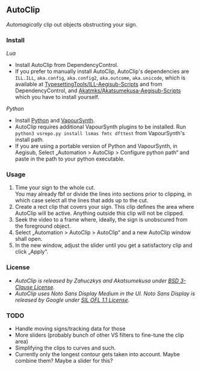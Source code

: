 ## AutoClip

*Automagically* clip out objects obstructing your sign.

### Install

*Lua*   
* Install AutoClip from DependencyControl.  
* If you prefer to manually install AutoClip, AutoClip's dependencies are `ILL.ILL`, `aka.config`, `aka.config2`, `aka.outcome`, `aka.unicode`, which is available at [TypesettingTools/ILL-Aegisub-Scripts](https://github.com/TypesettingTools/ILL-Aegisub-Scripts) and from DependencyControl, and [Akatmks/Akatsumekusa-Aegisub-Scripts](https://github.com/Akatmks/Akatsumekusa-Aegisub-Scripts) which you have to install yourself.  

*Python*  
* Install [Python](https://www.python.org/downloads/) and [VapourSynth](https://github.com/vapoursynth/vapoursynth/releases).  
* AutoClip requires additional VapourSynth plugins to be installed. Run `python3 vsrepo.py install lsmas fmtc dfttest` from VapourSynth's install path.  
* If you are using a portable version of Python and VapourSynth, in Aegisub, Select „Automation > AutoClip > Configure python path“ and paste in the path to your python executable.  

### Usage

1. Time your sign to the whole cut.  
You may already fbf or divide the lines into sections prior to clipping, in which case select all the lines that adds up to the cut.  
2. Create a rect clip that covers your sign. This clip defines the area where AutoClip will be active. Anything outside this clip will not be clipped.  
3. Seek the video to a frame where, ideally, the sign is unobscured from the foreground object.  
4. Select „Automation > AutoClip > AutoClip“ and a new AutoClip window shall open.  
5. In the new window, adjust the slider until you get a satisfactory clip and click „Apply“.  

### License

* *AutoClip is released by Zahuczkys and Akatsumekusa under [BSD 3-Clause License](LICENSE).*  
* *AutoClip uses Noto Sans Display Medium in the UI. Noto Sans Display is released by Google under [SIL OFL 1.1 License](ass_autoclip/assets/LICENSE.OFL.txt).*  

### TODO

- Handle moving signs/tracking data for those  
- More sliders (probably bunch of other VS filters to fine-tune the clip area)  
- Simplifying the clips to curves and such.  
- Currently only the longest contour gets taken into account. Maybe combine them? Maybe a slider for this?  
